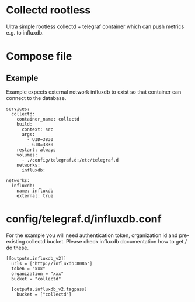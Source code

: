 # Collectd rootless
Ultra simple rootless collectd + telegraf container which can push metrics e.g. to influxdb.

# Compose file

## Example
Example expects external network influxdb to exist so that container can connect to the database. 

```
services:
  collectd:
    container_name: collectd
    build:
      context: src
      args:
        - UID=3830
        - GID=3830
    restart: always
    volumes:
      - ./config/telegraf.d:/etc/telegraf.d
    networks:
      influxdb:

networks:
  influxdb:
    name: influxdb
    external: true
```

# config/telegraf.d/influxdb.conf

For the example you will need authentication token, organization id and pre-existing collectd bucket. Please check influxdb documentation how to get / do these.

```
[[outputs.influxdb_v2]]
  urls = ["http://influxdb:8086"]
  token = "xxx"
  organization = "xxx"
  bucket = "collectd"

  [outputs.influxdb_v2.tagpass]
    bucket = ["collectd"]
```
